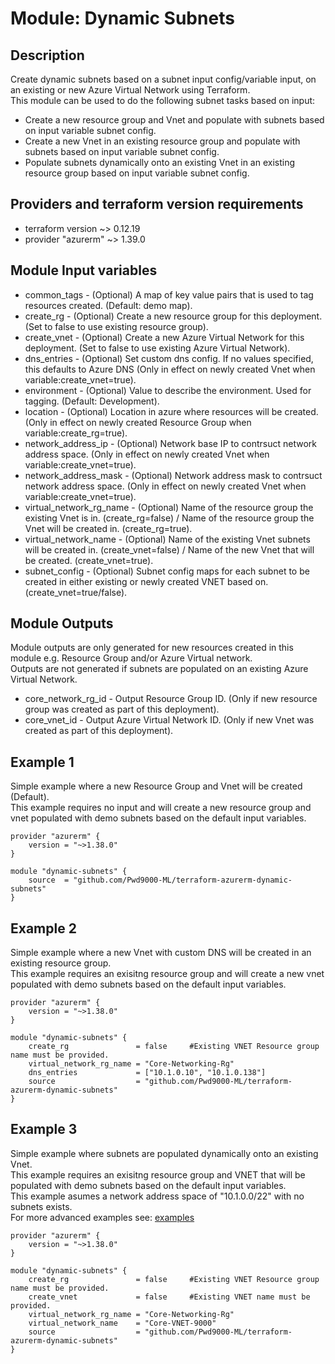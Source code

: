 # Module: Dynamic Subnets

## Description

Create dynamic subnets based on a subnet input config/variable input, on an existing or new Azure Virtual Network using Terraform.  
This module can be used to do the following subnet tasks based on input:  

- Create a new resource group and Vnet and populate with subnets based on input variable subnet config.
- Create a new Vnet in an existing resource group and populate with subnets based on input variable subnet config.
- Populate subnets dynamically onto an existing Vnet in an existing resource group based on input variable subnet config.
  
## Providers and terraform version requirements
  
- terraform version ~> 0.12.19
- provider "azurerm" ~> 1.39.0
  
## Module Input variables

- common_tags - (Optional) A map of key value pairs that is used to tag resources created. (Default: demo map).
- create_rg - (Optional) Create a new resource group for this deployment. (Set to false to use existing resource group).
- create_vnet - (Optional) Create a new Azure Virtual Network for this deployment. (Set to false to use existing Azure Virtual Network).
- dns_entries - (Optional) Set custom dns config. If no values specified, this defaults to Azure DNS (Only in effect on newly created Vnet when variable:create_vnet=true).
- environment - (Optional) Value to describe the environment. Used for tagging. (Default: Development).
- location - (Optional) Location in azure where resources will be created. (Only in effect on newly created Resource Group when variable:create_rg=true).
- network_address_ip - (Optional) Network base IP to contrsuct network address space. (Only in effect on newly created Vnet when variable:create_vnet=true).
- network_address_mask - (Optional) Network address mask to contrsuct network address space. (Only in effect on newly created Vnet when variable:create_vnet=true).
- virtual_network_rg_name - (Optional) Name of the resource group the existing Vnet is in. (create_rg=false) / Name of the resource group the Vnet will be created in. (create_rg=true).
- virtual_network_name - (Optional) Name of the existing Vnet subnets will be created in. (create_vnet=false) / Name of the new Vnet that will be created. (create_vnet=true).
- subnet_config - (Optional) Subnet config maps for each subnet to be created in either existing or newly created VNET based on. (create_vnet=true/false).
  
## Module Outputs

Module outputs are only generated for new resources created in this module e.g. Resource Group and/or Azure Virtual network.  
Outputs are not generated if subnets are populated on an existing Azure Virtual Network.  

- core_network_rg_id - Output Resource Group ID. (Only if new resource group was created as part of this deployment).
- core_vnet_id -  Output Azure Virtual Network ID. (Only if new Vnet was created as part of this deployment).

## Example 1

Simple example where a new Resource Group and Vnet will be created (Default).  
This example requires no input and will create a new resource group and vnet populated with demo subnets based on the default input variables.  

```hcl
provider "azurerm" {
    version = "~>1.38.0"
}

module "dynamic-subnets" {
    source  = "github.com/Pwd9000-ML/terraform-azurerm-dynamic-subnets"
}
```

## Example 2

Simple example where a new Vnet with custom DNS will be created in an existing resource group.  
This example requires an exisitng resource group and will create a new vnet populated with demo subnets based on the default input variables.  

```hcl
provider "azurerm" {
    version = "~>1.38.0"
}

module "dynamic-subnets" {
    create_rg               = false     #Existing VNET Resource group name must be provided.
    virtual_network_rg_name = "Core-Networking-Rg"
    dns_entries             = ["10.1.0.10", "10.1.0.138"]
    source                  = "github.com/Pwd9000-ML/terraform-azurerm-dynamic-subnets"
}
```

## Example 3

Simple example where subnets are populated dynamically onto an existing Vnet.  
This example requires an exisitng resource group and VNET that will be populated with demo subnets based on the default input variables.  
This example asumes a network address space of "10.1.0.0/22" with no subnets exists.  
For more advanced examples see: [examples](https://github.com/Pwd9000-ML/terraform-azurerm-dynamic-subnets/tree/master/examples)  

```hcl
provider "azurerm" {
    version = "~>1.38.0"
}

module "dynamic-subnets" {
    create_rg               = false     #Existing VNET Resource group name must be provided.
    create_vnet             = false     #Existing VNET name must be provided.
    virtual_network_rg_name = "Core-Networking-Rg"
    virtual_network_name    = "Core-VNET-9000"
    source                  = "github.com/Pwd9000-ML/terraform-azurerm-dynamic-subnets"
}
```
